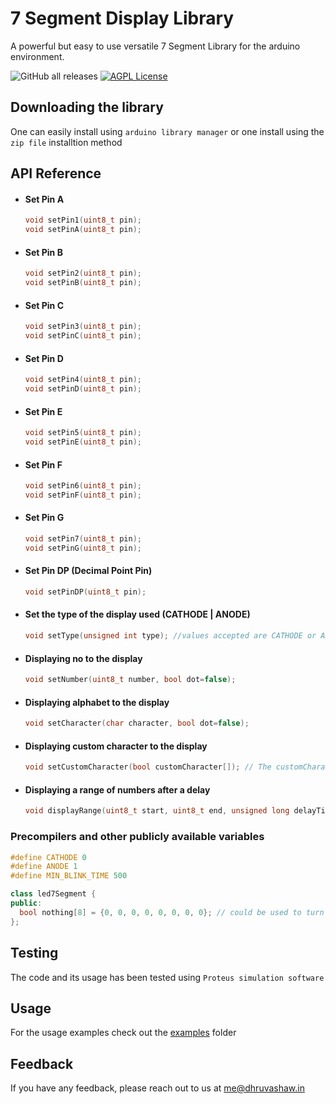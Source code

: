 
# 7 Segment Display Library

A powerful but easy to use versatile 7 Segment Library for the arduino environment.

![GitHub all releases](https://img.shields.io/github/downloads/Dhruvacube/7-Segment/total)
[![AGPL License](https://img.shields.io/badge/license-AGPL-blue.svg)](http://www.gnu.org/licenses/agpl-3.0)


## Downloading the library
One can easily install using `arduino library manager` or one install using the `zip file` installtion method


## API Reference

- #### Set Pin A
  ```cpp
  void setPin1(uint8_t pin);
  void setPinA(uint8_t pin);
  ```
- #### Set Pin B
  ```cpp
  void setPin2(uint8_t pin);
  void setPinB(uint8_t pin);
  ```
- #### Set Pin C
  ```cpp
  void setPin3(uint8_t pin);
  void setPinC(uint8_t pin);
  ```
- #### Set Pin D
  ```cpp
  void setPin4(uint8_t pin);
  void setPinD(uint8_t pin);
  ```
- #### Set Pin E
  ```cpp
  void setPin5(uint8_t pin);
  void setPinE(uint8_t pin);
  ```
- #### Set Pin F
  ```cpp
  void setPin6(uint8_t pin);
  void setPinF(uint8_t pin);
  ```
- #### Set Pin G
  ```cpp
  void setPin7(uint8_t pin);
  void setPinG(uint8_t pin);
  ```
- #### Set Pin DP (Decimal Point Pin)
  ```cpp
  void setPinDP(uint8_t pin);
  ```
- #### Set the type of the display used (CATHODE | ANODE)
  ```cpp
  void setType(unsigned int type); //values accepted are CATHODE or ANODE
  ```

- #### Displaying no to the display
  ```cpp
  void setNumber(uint8_t number, bool dot=false);
  ```
  
- #### Displaying alphabet to the display
  ```cpp
  void setCharacter(char character, bool dot=false);
  ```
  
- #### Displaying custom character to the display
  ```cpp
  void setCustomCharacter(bool customCharacter[]); // The customCharacter array length could be either 7 or 8 elemnts long
  ```

- #### Displaying a range of numbers after a delay
  ```cpp
  void displayRange(uint8_t start, uint8_t end, unsigned long delayTime=MIN_BLINK_TIME); //min delay is 1/2 second
  ```

### Precompilers and other publicly available variables
```cpp
#define CATHODE 0
#define ANODE 1
#define MIN_BLINK_TIME 500

class led7Segment {
public:
  bool nothing[8] = {0, 0, 0, 0, 0, 0, 0, 0}; // could be used to turn of or display nothing on the 7 segment display
};
```

## Testing
The code and its usage has been tested using `Proteus simulation software`

## Usage

For the usage examples check out the [examples](https://github.com/Dhruvacube/7-Segment/tree/main/examples) folder

## Feedback

If you have any feedback, please reach out to us at me@dhruvashaw.in


